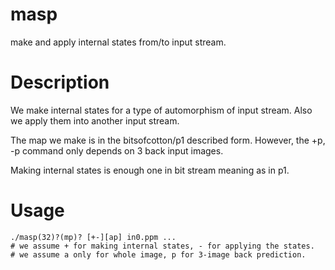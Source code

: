 # masp
make and apply internal states from/to input stream.

# Description
We make internal states for a type of automorphism of input stream.
Also we apply them into another input stream.

The map we make is in the bitsofcotton/p1 described form.
However, the +p, -p command only depends on 3 back input images.

Making internal states is enough one in bit stream meaning as in p1.

# Usage
    ./masp(32)?(mp)? [+-][ap] in0.ppm ...
    # we assume + for making internal states, - for applying the states.
    # we assume a only for whole image, p for 3-image back prediction.
